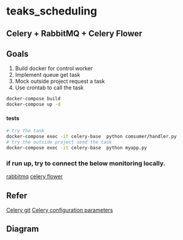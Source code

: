 # teaks_scheduling

## Celery + RabbitMQ + Celery Flower

## Goals
1. Build docker for control worker
2. Implement queue get task
3. Mock outside project request a task
4. Use crontab to call the task

```bash
docker-compose build
docker-compose up -d
```

#### tests
```bash
# try the task
docker-compose exec -it celery-base  python comsumer/handler.py
# try the outside project send the task
docker-compose exec -it celery-base  python myapp.py
```

### if run up, try to connect the below monitoring locally.
[rabbitmq](http://localhost:15672/#/connections) 
[celery flower](http://localhost:5555/flower/dashboard)


## Refer
[Celery git](https://github.com/celery/celery) 
[Celery configuration parameters](https://docs.celeryq.dev/en/stable/userguide/configuration.html#std-setting-beat_schedule) 

## Diagram
